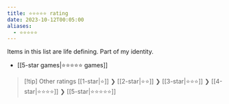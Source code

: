 ```yaml
---
title: ⭐️⭐️⭐️⭐️⭐️ rating
date: 2023-10-12T00:05:00
aliases:
  - ⭐️⭐️⭐️⭐️⭐️
---
```

Items in this list are life defining. Part of my identity. 

- [[5-star games|⭐️⭐️⭐️⭐️⭐️ games]]

> [!tip] Other ratings
> [[1-star|⭐️]] ❯ [[2-star|⭐️⭐️]] ❯ [[3-star|⭐️⭐️⭐️]] ❯ [[4-star|⭐️⭐️⭐️⭐️]] ❯ [[5-star|⭐️⭐️⭐️⭐️⭐️]]
